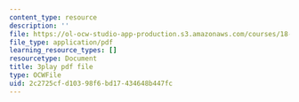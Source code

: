 ```yaml
---
content_type: resource
description: ''
file: https://ol-ocw-studio-app-production.s3.amazonaws.com/courses/18-06sc-linear-algebra-fall-2011/2c2725cfd10398f6bd17434648b447fc_0h43aV4aH7I.pdf
file_type: application/pdf
learning_resource_types: []
resourcetype: Document
title: 3play pdf file
type: OCWFile
uid: 2c2725cf-d103-98f6-bd17-434648b447fc
---
```

